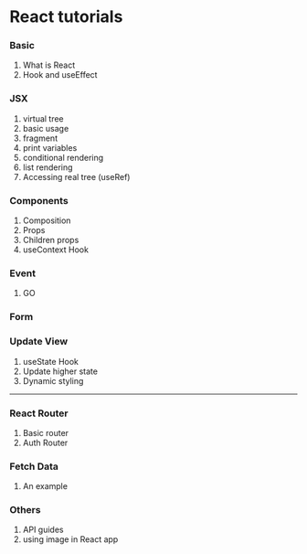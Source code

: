 # React tutorials

### Basic
1. What is React
2. Hook and useEffect

### JSX
1. virtual tree
2. basic usage
3. fragment
4. print variables
5. conditional rendering
6. list rendering
7. Accessing real tree (useRef)

### Components
1. Composition
2. Props
3. Children props
4. useContext Hook

### Event
1. GO

### Form 

### Update View
1. useState Hook
2. Update higher state
3. Dynamic styling

---

### React Router
1. Basic router
2. Auth Router

### Fetch Data
1. An example

### Others
1. API guides 
2. using image in React app 



